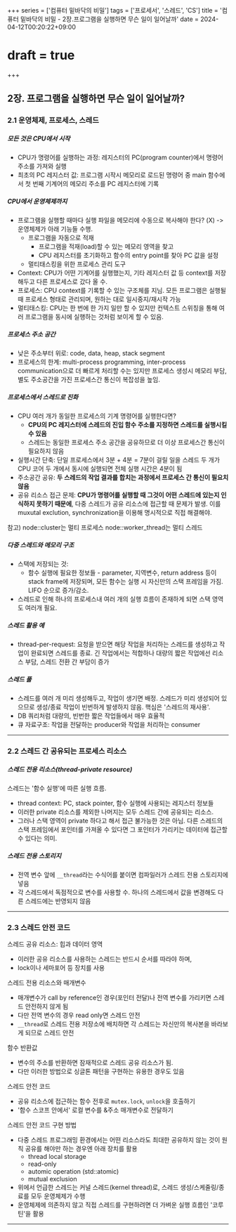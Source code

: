 +++
series = ['컴퓨터 밑바닥의 비밀']
tags = ['프로세서', '스레드', 'CS']
title = '컴퓨터 밑바닥의 비밀 - 2장.프로그램을 실행하면 무슨 일이 일어날까'
date = 2024-04-12T00:20:22+09:00
# draft = true
+++
## 2장. 프로그램을 실행하면 무슨 일이 일어날까?

### 2.1 운영체제, 프로세스, 스레드
##### 모든 것은 CPU에서 시작
- CPU가 명령어를 실행하는 과정: 레지스터의 PC(program counter)에서 명령어 주소를 가져와 실행
- 최초의 PC 레지스터 값: 프로그램 시작시 메모리로 로드된 명령어 중 main 함수에서 첫 번째 기계어의 메모리 주소를 PC 레지스터에 기록

##### CPU에서 운영체제까지
- 프로그램을 실행할 때마다 실행 파일을 메모리에 수동으로 복사해야 한다? (X) 
-> 운영체제가 아래 기능들 수행. 
	- 프로그램을 자동으로 적재
		- 프로그램을 적재(load)할 수 있는 메모리 영역을 찾고
		- CPU 레지스터를 초기화하고 함수의 entry point를 찾아 PC 값을 설정
	- 멀티태스킹을 위한 프로세스 관리 도구
- Context: CPU가 어떤 기계어를 실행했는지, 기타 레지스터 값 등 context를 저장해두고 다른 프로세스로 갔다 올 수.
- 프로세스: CPU context를 기록할 수 있는 구조체를 지님. 모든 프로그램은 실행될 때 프로세스 형태로 관리되며, 원하는 대로 일시중지/재시작 가능
- 멀티태스킹: CPU는 한 번에 한 가지 일만 할 수 있지만 컨텍스트 스위칭을 통해 여러 프로그램을 동시에 실행하는 것처럼 보이게 할 수 있음. 

##### 프로세스 주소 공간
- 낮은 주소부터 위로: code, data, heap, stack segment
- 프로세스의 한계: multi-process programming, inter-process communication으로 더 빠르게 처리할 수는 있지만 프로세스 생성시 메모리 부담, 별도 주소공간을 가진 프로세스간 통신이 복잡성을 높임.

##### 프로세스에서 스레드로 진화
- CPU 여러 개가 동일한 프로세스의 기계 명령어를 실행한다면?
	- **CPU의 PC 레지스터에 스레드의 진입 함수 주소를 지정하면 스레드를 실행시킬 수 있음**
	- 스레드는 동일한 프로세스 주소 공간을 공유하므로 더 이상 프로세스간 통신이 필요하지 않음
- 실행시간 단축: 단일 프로세스에서 3분 + 4분 = 7분이 걸릴 일을
스레드 두 개가 CPU 코어 두 개에서 동시에 실행되면 전체 실행 시간은 4분이 됨
- 주소공간 공유: **두 스레드의 작업 결과를 합치는 과정에서 프로세스 간 통신이 필요치 않음**
- 공유 리소스 접근 문제: **CPU가 명령어를 실행할 때 그것이 어떤 스레드에 있는지 인식하지 못하기 때문에**, 다중 스레드가 공유 리소스에 접근할 때 문제가 발생. 이를 muxutal exclution, synchronization을 이용해 명시적으로 직접 해결해야. 

참고) 
node::cluster는 멀티 프로세스
node::worker_thread는 멀티 스레드

##### 다중 스레드와 메모리 구조
- 스택에 저장되는 것: 
	- 함수 실행에 필요한 정보들 - parameter, 지역변수, return address 등이 stack frame에 저장되며, 모든 함수는 실행 시 자신만의 스택 프레임을 가짐. LIFO 순으로 증가/감소. 
- 스레드로 인해 하나의 프로세스내 여러 개의 실행 흐름이 존재하게 되면 스택 영역도 여러개 필요.

##### 스레드 활용 예
- thread-per-request: 요청을 받으면 해당 작업을 처리하는 스레드를 생성하고 작업이 완료되면 스레드를 종료. 긴 작업에서는 적합하나 대량의 짧은 작업에선 리소스 부담, 스레드 전환 간 부담이 증가

##### 스레드 풀
- 스레드를 여러 개 미리 생성해두고, 작업이 생기면 배정. 스레드가 미리 생성되어 있으므로 생성/종료 작업이 빈번하게 발생하지 않음. 핵심은 '스레드의 재사용'.
- DB 쿼리처럼 대량의, 빈번한 짧은 작업들에서 매우 효율적
- 큐 자료구조: 작업을 전달하는 producer와 작업을 처리하는 consumer

---
### 2.2 스레드 간 공유되는 프로세스 리소스
##### 스레드 전용 리소스(thread-private resource)
스레드는 '함수 실행'에 따른 실행 흐름.
- thread context: PC, stack pointer, 함수 실행에 사용되는 레지스터 정보들
- 이러한 private 리소스를 제외한 나머지는 모두 스레드 간에 공유되는 리소스.
- 그러나 스택 영역이 private 하다고 해서 접근 불가능한 것은 아님. 다른 스레드의 스택 프레임에서 포인터를 가져올 수 있다면 그 포인터가 가리키는 데이터에 접근할 수 있다는 의미.
 
##### 스레드 전용 스토리지
- 전역 변수 앞에 `__thread`라는 수식어를 붙이면 컴파일러가 스레드 전용 스토리지에 넣음
- 각 스레드에서 독점적으로 변수를 사용할 수. 하나의 스레드에서 값을 변경해도 다른 스레드에는 반영되지 않음

---
### 2.3 스레드 안전 코드
스레드 공유 리소스: 힙과 데이터 영역
- 이러한 공유 리소스를 사용하는 스레드는 반드시 순서를 따라야 하며,
- lock이나 세마포어 등 장치를 사용

스레드 전용 리소스와 매개변수
- 매개변수가 call by reference인 경우(포인터 전달)나 전역 변수를 가리키면 스레드 안전하지 않게 됨
- 다만 전역 변수의 경우 read only면 스레드 안전
- `__thread`로 스레드 전용 저장소에 배치하면 각 스레드는 자신만의 복사본을 바라보게 되므로 스레드 안전

함수 반환값
- 변수의 주소를 반환하면 잠재적으로 스레드 공유 리소스가 됨.
- 다만 이러한 방법으로 싱글톤 패턴을 구현하는 유용한 경우도 있음

스레드 안전 코드
- 공유 리소스에 접근하는 함수 전후로 `mutex.lock`, `unlock`을 호출하기
- '함수 스코프 안에서' 로컬 변수를 &주소 매개변수로 전달하기

스레드 안전 코드 구현 방법
- 다중 스레드 프로그래밍 환경에서는 어떤 리소스라도 최대한 공유하지 않는 것이 원칙
공유를 해야만 하는 경우엔 아래 장치를 활용
	- thread local storage
	- read-only
	- automic operation (std::atomic)
	- mutual exclusion
- 위에서 언급한 스레드는 커널 스레드(kernel thread)로, 스레드 생성/스케줄링/종료를 모두 운영체제가 수행
- 운영체제에 의존하지 않고 직접 스레드를 구현하려면 더 가벼운 실행 흐름인 '코루틴'을 활용

---